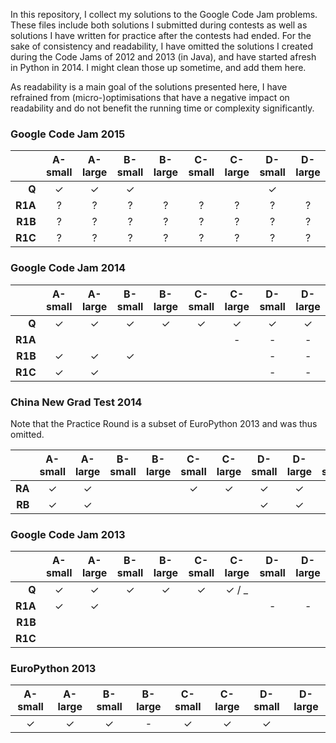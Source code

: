 In this repository, I collect my solutions to the Google Code Jam problems. These files include both solutions I submitted during contests as well as solutions I have written for practice after the contests had ended. For the sake of consistency and readability, I have omitted the solutions I created during the Code Jams of 2012 and 2013 (in Java), and have started afresh in Python in 2014. I might clean those up sometime, and add them here.

As readability is a main goal of the solutions presented here, I have refrained from (micro-)optimisations that have a negative impact on readability and do not benefit the running time or complexity significantly.

### Google Code Jam 2015

|         | A-small | A-large | B-small | B-large | C-small | C-large | D-small | D-large |
|--------:|:-------:|:-------:|:-------:|:-------:|:-------:|:-------:|:-------:|:-------:|
|   **Q** |    ✓    |    ✓    |    ✓    |         |         |         |    ✓    |         |
| **R1A** |    ?    |    ?    |    ?    |    ?    |    ?    |    ?    |    ?    |    ?    |
| **R1B** |    ?    |    ?    |    ?    |    ?    |    ?    |    ?    |    ?    |    ?    |
| **R1C** |    ?    |    ?    |    ?    |    ?    |    ?    |    ?    |    ?    |    ?    |

### Google Code Jam 2014

|         | A-small | A-large | B-small | B-large | C-small | C-large | D-small | D-large |
|--------:|:-------:|:-------:|:-------:|:-------:|:-------:|:-------:|:-------:|:-------:|
|   **Q** |    ✓    |    ✓    |    ✓    |    ✓    |    ✓    |    ✓    |    ✓    |    ✓    |
| **R1A** |         |         |         |         |         |    -    |    -    |    -    |
| **R1B** |    ✓    |    ✓    |    ✓    |         |         |         |    -    |    -    |
| **R1C** |    ✓    |    ✓    |         |         |         |         |    -    |    -    |

### China New Grad Test 2014

Note that the Practice Round is a subset of EuroPython 2013 and was thus omitted.

|        | A-small | A-large | B-small | B-large | C-small | C-large | D-small | D-large | E-small | E-large |
|-------:|:-------:|:-------:|:-------:|:-------:|:-------:|:-------:|:-------:|:-------:|:-------:|:-------:|
| **RA** |    ✓    |    ✓    |         |         |    ✓    |    ✓    |    ✓    |    ✓    |    ✓    |    ✓    |
| **RB** |    ✓    |    ✓    |         |         |         |         |    ✓    |    ✓    |    ✓    |    ✓    |

### Google Code Jam 2013

|         | A-small | A-large | B-small | B-large | C-small | C-large | D-small | D-large |
|--------:|:-------:|:-------:|:-------:|:-------:|:-------:|:-------:|:-------:|:-------:|
|   **Q** |    ✓    |    ✓    |    ✓    |    ✓    |    ✓    |  ✓ / _  |         |         |
| **R1A** |    ✓    |    ✓    |         |         |         |         |    -    |    -    |
| **R1B** |         |         |         |         |         |         |         |         |
| **R1C** |         |         |         |         |         |         |         |         |

### EuroPython 2013

| A-small | A-large | B-small | B-large | C-small | C-large | D-small | D-large |
|:-------:|:-------:|:-------:|:-------:|:-------:|:-------:|:-------:|:-------:|
|    ✓    |    ✓    |    ✓    |    -    |    ✓    |    ✓    |    ✓    |         |
